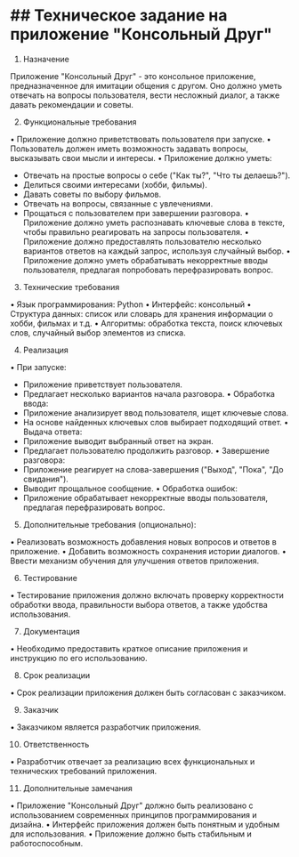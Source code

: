 # ## Техническое задание на приложение "Консольный Друг"

1. Назначение

Приложение "Консольный Друг" - это консольное приложение, предназначенное для имитации общения с другом. Оно должно уметь отвечать на вопросы пользователя, вести несложный диалог, а также давать рекомендации и советы.

2. Функциональные требования

• Приложение должно приветствовать пользователя при запуске.
• Пользователь должен иметь возможность задавать вопросы, высказывать свои мысли и интересы.
• Приложение должно уметь:
  * Отвечать на простые вопросы о себе ("Как ты?", "Что ты делаешь?").
  * Делиться своими интересами (хобби, фильмы).
  * Давать советы по выбору фильмов.
  * Отвечать на вопросы, связанные с увлечениями.
  * Прощаться с пользователем при завершении разговора.
• Приложение должно уметь распознавать ключевые слова в тексте, чтобы правильно реагировать на запросы пользователя.
• Приложение должно предоставлять пользователю несколько вариантов ответов на каждый запрос, используя случайный выбор.
• Приложение должно уметь обрабатывать некорректные вводы пользователя, предлагая попробовать перефразировать вопрос.

3. Технические требования

• Язык программирования: Python
• Интерфейс: консольный
• Структура данных: список или словарь для хранения информации о хобби, фильмах и т.д.
• Алгоритмы: обработка текста, поиск ключевых слов, случайный выбор элементов из списка.

4. Реализация

• При запуске:
  * Приложение приветствует пользователя.
  * Предлагает несколько вариантов начала разговора.
• Обработка ввода:
  * Приложение анализирует ввод пользователя, ищет ключевые слова.
  * На основе найденных ключевых слов выбирает подходящий ответ.
• Выдача ответа:
  * Приложение выводит выбранный ответ на экран.
  * Предлагает пользователю продолжить разговор.
• Завершение разговора:
  * Приложение реагирует на слова-завершения ("Выход", "Пока", "До свидания").
  * Выводит прощальное сообщение.
• Обработка ошибок:
  * Приложение обрабатывает некорректные вводы пользователя, предлагая перефразировать вопрос.

5. Дополнительные требования (опционально):

• Реализовать возможность добавления новых вопросов и ответов в приложение.
• Добавить возможность сохранения истории диалогов.
• Ввести механизм обучения для улучшения ответов приложения.

6. Тестирование

• Тестирование приложения должно включать проверку корректности обработки ввода, правильности выбора ответов, а также удобства использования.

7. Документация

• Необходимо предоставить краткое описание приложения и инструкцию по его использованию.

8. Срок реализации

• Срок реализации приложения должен быть согласован с заказчиком.

9. Заказчик

• Заказчиком является разработчик приложения.

10. Ответственность

• Разработчик отвечает за реализацию всех функциональных и технических требований приложения.

11. Дополнительные замечания

• Приложение "Консольный Друг" должно быть реализовано с использованием современных принципов программирования и дизайна.
• Интерфейс приложения должен быть понятным и удобным для использования.
• Приложение должно быть стабильным и работоспособным.

